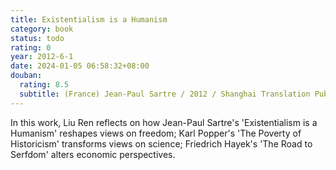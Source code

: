 ```yaml
---
title: Existentialism is a Humanism
category: book
status: todo
rating: 0
year: 2012-6-1
date: 2024-01-05 06:58:32+08:00
douban:
  rating: 8.5
  subtitle: (France) Jean-Paul Sartre / 2012 / Shanghai Translation Publishing House
---
```


In this work, Liu Ren reflects on how Jean-Paul Sartre's 'Existentialism is a Humanism' reshapes views on freedom; Karl Popper's 'The Poverty of Historicism' transforms views on science; Friedrich Hayek's 'The Road to Serfdom' alters economic perspectives.
